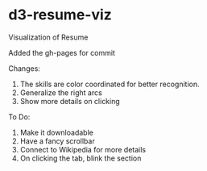 d3-resume-viz
=============

Visualization of Resume

Added the gh-pages for commit

Changes:

1. The skills are color coordinated for better recognition.
2. Generalize the right arcs
3. Show more details on clicking

To Do:

1. Make it downloadable
2. Have a fancy scrollbar
3. Connect to Wikipedia for more details
4. On clicking the tab, blink the section